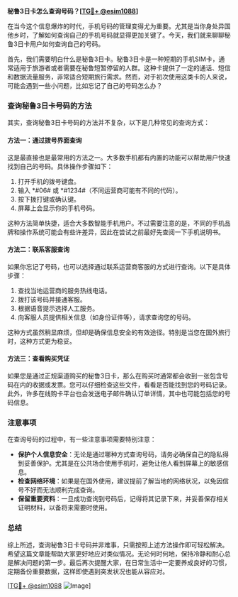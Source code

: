 **秘鲁3日卡怎么查询号码？[[TG💪+ @esim1088](https://t.me/s/esim1088)]**

在当今这个信息爆炸的时代，手机号码的管理变得尤为重要。尤其是当你身处异国他乡时，了解如何查询自己的手机号码就显得更加关键了。今天，我们就来聊聊秘鲁3日卡用户如何查询自己的号码。

首先，我们需要明白什么是秘鲁3日卡。秘鲁3日卡是一种短期的手机SIM卡，通常适用于旅游者或者需要在秘鲁短暂停留的人群。这种卡提供了一定的通话、短信和数据流量服务，非常适合短期旅行需求。然而，对于初次使用这类卡的人来说，可能会遇到一些小问题，比如忘记了自己的号码怎么办？

### 查询秘鲁3日卡号码的方法

其实，查询秘鲁3日卡号码的方法并不复杂，以下是几种常见的查询方式：

#### 方法一：通过拨号界面查询
这是最直接也是最常用的方法之一。大多数手机都有内置的功能可以帮助用户快速找到自己的号码。具体操作步骤如下：
1. 打开手机的拨号键盘。
2. 输入 *#06# 或 *#1234#（不同运营商可能有不同的代码）。
3. 按下拨打键或确认键。
4. 屏幕上会显示你的手机号码。

这种方法简单快捷，适合大多数智能手机用户。不过需要注意的是，不同的手机品牌和操作系统可能会有些许差异，因此在尝试之前最好先查阅一下手机说明书。

#### 方法二：联系客服查询
如果你忘记了号码，也可以选择通过联系运营商客服的方式进行查询。以下是具体步骤：
1. 查找当地运营商的服务热线电话。
2. 拨打该号码并接通客服。
3. 根据语音提示选择人工服务。
4. 向客服人员提供相关信息（如身份证件等），请求查询您的号码。

这种方式虽然稍显麻烦，但却是确保信息安全的有效途径。特别是当您在国外旅行时，这种方式更为稳妥。

#### 方法三：查看购买凭证
如果您是通过正规渠道购买的秘鲁3日卡，那么在购买时通常都会收到一张包含号码在内的收据或发票。您可以仔细检查这些文件，看看是否能找到您的号码记录。此外，许多在线购卡平台也会发送电子邮件确认订单详情，其中也可能包括您的号码信息。

### 注意事项
在查询号码的过程中，有一些注意事项需要特别注意：
- **保护个人信息安全**：无论是通过哪种方式查询号码，请务必确保自己的隐私得到妥善保护。尤其是在公共场合使用手机时，避免让他人看到屏幕上的敏感信息。
- **检查网络环境**：如果是在国外使用，建议提前了解当地的网络状况，以免因信号不好而无法顺利完成查询。
- **保留重要资料**：一旦成功查询到号码后，记得将其记录下来，并妥善保存相关证明材料，以备将来需要时使用。

### 总结
综上所述，查询秘鲁3日卡号码并非难事，只需按照上述方法操作即可轻松解决。希望这篇文章能帮助大家更好地应对类似情况。无论何时何地，保持冷静和耐心总是解决问题的第一步。最后再次提醒大家，在日常生活中一定要养成良好的习惯，定期备份重要数据，这样即使遇到突发状况也能从容应对。

[[TG💪+ @esim1088](https://t.me/s/esim1088) ![Image](https://i.postimg.cc/4NQfJmqS/Snipaste-2025-05-13-00-14-12.png)]
